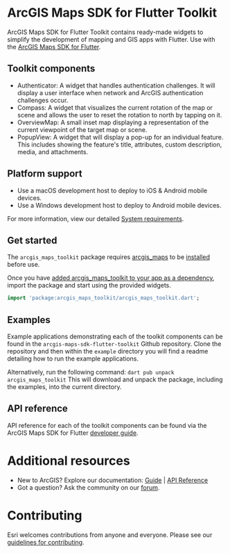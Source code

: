 # ArcGIS Maps SDK for Flutter Toolkit

ArcGIS Maps SDK for Flutter Toolkit contains ready-made widgets to simplify the development of mapping and GIS apps with Flutter. Use with the [ArcGIS Maps SDK for Flutter](https://developers.arcgis.com/flutter/).

## Toolkit components

* Authenticator: A widget that handles authentication challenges. It will display a user interface when network and ArcGIS authentication challenges occur.
* Compass: A widget that visualizes the current rotation of the map or scene and allows the user to reset the rotation to north by tapping on it.
* OverviewMap: A small inset map displaying a representation of the current viewpoint of the target map or scene.
* PopupView: A widget that will display a pop-up for an individual feature. This includes showing the feature's title, attributes, custom description, media, and attachments.

## Platform support
* Use a macOS development host to deploy to iOS & Android mobile devices.
* Use a Windows development host to deploy to Android mobile devices.

For more information, view our detailed [System requirements](https://developers.arcgis.com/flutter/system-requirements/).

## Get started

The `arcgis_maps_toolkit` package requires [arcgis_maps](https://pub.dev/packages/arcgis_maps) to be [installed](https://developers.arcgis.com/flutter/install-and-set-up/) before use.

Once you have [added arcgis_maps_toolkit to your app as a dependency](https://developers.arcgis.com/flutter/toolkit#install-from-pubdev), import the package and start using the provided widgets.

```dart
import 'package:arcgis_maps_toolkit/arcgis_maps_toolkit.dart';
```

## Examples

Example applications demonstrating each of the toolkit components can be found in the `arcgis-maps-sdk-flutter-toolkit` Github repository. Clone the repository and then within the `example` directory you will find a readme detailing how to run the example applications.

Alternatively, run the following command:
`dart pub unpack arcgis_maps_toolkit`
This will download and unpack the package, including the examples, into the current directory. 

## API reference

API reference for each of the toolkit components can be found via the ArcGIS Maps SDK for Flutter [developer guide](https://developers.arcgis.com/flutter).

# Additional resources

* New to ArcGIS? Explore our documentation: [Guide](https://developers.arcgis.com/flutter) | [API Reference](https://links.esri.com/flutter-api-ref)
* Got a question? Ask the community on our [forum](https://links.esri.com/flutter-community).

# Contributing
Esri welcomes contributions from anyone and everyone. Please see our [guidelines for contributing](https://github.com/esri/contributing).
